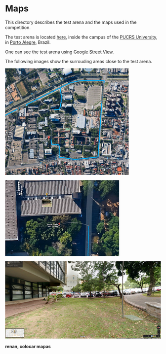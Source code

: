 # Maps

This directory describes the test arena and the maps used in the competition.

The test arena is located [here](https://www.google.com.br/maps/@-30.0603226,-51.1739665,19.75z),
inside the campus of the [PUCRS University](http://www.pucrs.br/_includes/campus-mapa/), in [Porto Alegre](http://wikitravel.org/en/Porto_Alegre), Brazil.

One can see the test arena using [Google Street View](https://www.google.com.br/maps/@-30.0600624,-51.173912,3a,75y,126.31h,90t/data=!3m8!1e1!3m6!1s-J7YvUjKo0IA%2FWEHLX-pZdNI%2FAAAAAAAACQI%2F6L-X6GuuOyMV0dii17nr_1RAkNR39omWgCLIB!2e4!3e11!6s%2F%2Flh6.googleusercontent.com%2F-J7YvUjKo0IA%2FWEHLX-pZdNI%2FAAAAAAAACQI%2F6L-X6GuuOyMV0dii17nr_1RAkNR39omWgCLIB%2Fw203-h100-k-no-pi-0-ya227.33194-ro0-fo100%2F!7i9728!8i4864).

The following images show the surrouding areas close to the test arena.

![Alt text](./pucrs.png?raw=true "PUCRS")

![Alt text](./math_building.png?raw=true "Near the test arena")

![Alt text](./arena.png?raw=true "Inside the test arena")



**renan, colocar mapas**

 
